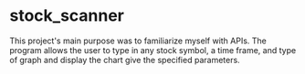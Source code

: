 # stock_scanner

This project's main purpose was to familiarize myself with APIs. 
The program allows the user to type in any stock symbol, a time frame, and type of graph and display the chart give the specified parameters.
